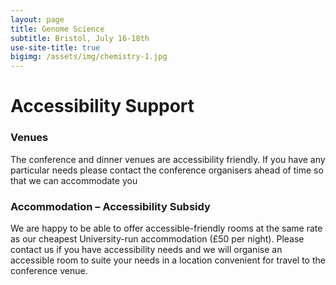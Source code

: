 ```yaml
---
layout: page
title: Genome Science
subtitle: Bristol, July 16-18th
use-site-title: true
bigimg: /assets/img/chemistry-1.jpg
---
```


# Accessibility Support

### Venues

The conference and dinner venues are accessibility friendly. If you have any particular needs please contact the conference organisers ahead of time so that we can accommodate you

### Accommodation – Accessibility Subsidy

We are happy to be able to offer accessible-friendly rooms at the same rate as our cheapest University-run accommodation (£50 per night). Please contact us if you have accessibility needs and we will organise an accessible room to suite your needs in a location convenient for travel to the conference venue.



 



